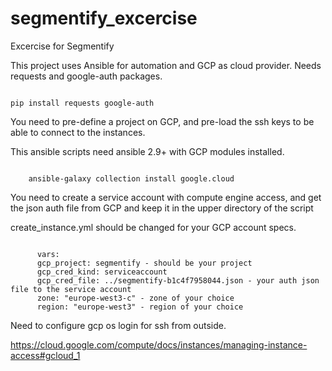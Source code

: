 # segmentify_excercise
Excercise for Segmentify


This project uses Ansible for automation and GCP as cloud provider. Needs requests and google-auth packages. 

<code>
pip install requests google-auth
</code>

You need to pre-define a project on GCP, and pre-load the ssh keys to be able to connect to the instances.

This ansible scripts need ansible 2.9+ with GCP modules installed.

<code>
	ansible-galaxy collection install google.cloud
</code>

You need to create a service account with compute engine access, and get the json auth file from GCP and keep it in the upper directory of the script

create_instance.yml should be changed for your GCP account specs.


<code>
	  vars:
      gcp_project: segmentify - should be your project
      gcp_cred_kind: serviceaccount
      gcp_cred_file: ../segmentify-b1c4f7958044.json - your auth json file to the service account
      zone: "europe-west3-c" - zone of your choice
      region: "europe-west3" - region of your choice
</code>


Need to configure gcp os login for ssh from outside.

https://cloud.google.com/compute/docs/instances/managing-instance-access#gcloud_1

